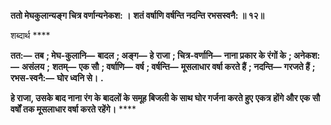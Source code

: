 **ततो मेघकुलान्यङ्ग चित्र वर्णान्यनेकश: ।** **शतं वर्षाणि वर्षन्ति नदन्ति रभसस्वनै: ॥ १२॥** 

शब्दार्थ **** 

**तत:—** **तब** **; मेघ-कुलानि—** **बादल** **; अङ्ग—** **हे राजा** **; चित्र-वर्णानि—** **नाना प्रकार के रंगों के** **; अनेकश:—** **असंलय** **;** **शतम्—** **एक सौ** **; वर्षाणि—** **वर्ष** **; वर्षन्ति—** **मूसलाधार वर्षा करते हैं** **; नदन्ति—** **गरजते हैं** **; रभस-स्वनै:—** **घोर ध्वनि से।** **.** 

**हे राजा, उसके बाद नाना रंग के बादलों के समूह बिजली के साथ घोर गर्जना करते हुए** **एकत्र होंगे और एक सौ वर्षों तक मूसलाधार वर्षा करते रहेंगे।** **** 